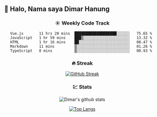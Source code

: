 ## 👋 Halo, Nama saya **Dimar Hanung**

<center>

### :sunny: Weekly Code Track
<!--START_SECTION:waka-->
```text
Vue.js       11 hrs 20 mins  ███████████████████░░░░░░   75.65 % 
JavaScript   1 hr 59 mins    ███▒░░░░░░░░░░░░░░░░░░░░░   13.32 % 
HTML         1 hr 16 mins    ██░░░░░░░░░░░░░░░░░░░░░░░   08.47 % 
Markdown     11 mins         ▒░░░░░░░░░░░░░░░░░░░░░░░░   01.26 % 
TypeScript   8 mins          ▒░░░░░░░░░░░░░░░░░░░░░░░░   00.93 % 
```
<!--END_SECTION:waka-->

### :fire: Streak

[![GitHub Streak](http://github-readme-streak-stats.herokuapp.com?user=dimar-hanung)](https://git.io/streak-stats)

### :chart: Stats

![Dimar's github stats](https://github-readme-stats.vercel.app/api?username=dimar-hanung&show_icons=true&theme=vue)

[![Top Langs](https://github-readme-stats.vercel.app/api/top-langs/?username=dimar-hanung)](#)

</center>
